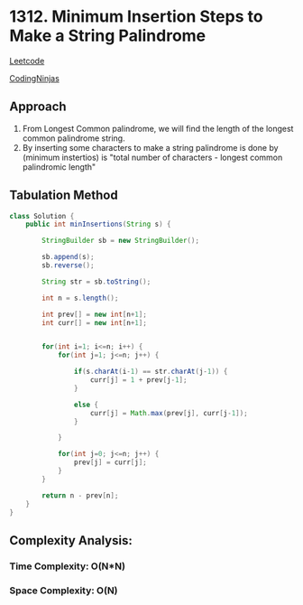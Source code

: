 # 1312. Minimum Insertion Steps to Make a String Palindrome

[Leetcode](https://leetcode.com/problems/minimum-insertion-steps-to-make-a-string-palindrome/)

[CodingNinjas](https://www.naukri.com/code360/problems/minimum-insertions-to-make-a-string-palindrome_985293?utm_source=striver&utm_medium=website&utm_campaign=a_zcoursetuf)

## Approach

1. From Longest Common palindrome, we will find the length of the longest common palindrome string.
2. By inserting some characters to make a string palindrome is done by (minimum instertios) is "total number of characters - longest common palindromic length"

## Tabulation Method

```Java
class Solution {
    public int minInsertions(String s) {

        StringBuilder sb = new StringBuilder();

        sb.append(s);
        sb.reverse();

        String str = sb.toString();

        int n = s.length();

        int prev[] = new int[n+1];
        int curr[] = new int[n+1];


        for(int i=1; i<=n; i++) {
            for(int j=1; j<=n; j++) {

                if(s.charAt(i-1) == str.charAt(j-1)) {
                    curr[j] = 1 + prev[j-1];
                }

                else {
                    curr[j] = Math.max(prev[j], curr[j-1]);
                }

            }

            for(int j=0; j<=n; j++) {
                prev[j] = curr[j];
            }
        }

        return n - prev[n];
    }
}

```

## Complexity Analysis:

### Time Complexity: O(N\*N)

### Space Complexity: O(N)
